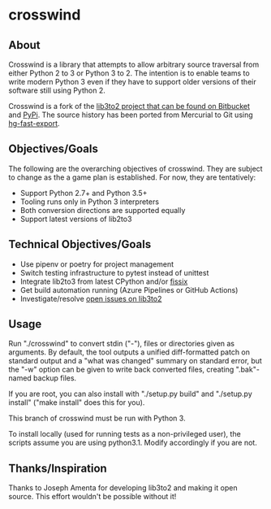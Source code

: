 # crosswind

## About

Crosswind is a library that attempts to allow arbitrary source traversal from either
Python 2 to 3 or Python 3 to 2. The intention is to enable teams to write modern Python
3 even if they have to support older versions of their software still using Python 2.

Crosswind is a fork of the [lib3to2 project that can be found on Bitbucket](http://bitbucket.org/amentajo/lib3to2)
and [PyPi](https://pypi.python.org/pypi/crosswind). The source history has been ported from Mercurial to Git
using [hg-fast-export](https://github.com/frej/fast-export).

## Objectives/Goals

The following are the overarching objectives of crosswind. They are subject to change as
the a game plan is established. For now, they are tentatively:

- Support Python 2.7+ and Python 3.5+
- Tooling runs only in Python 3 interpreters
- Both conversion directions are supported equally
- Support latest versions of lib2to3

## Technical Objectives/Goals

- Use pipenv or poetry for project management
- Switch testing infrastructure to pytest instead of unittest
- Integrate lib2to3 from latest CPython and/or [fissix](https://github.com/jreese/fissix)
- Get build automation running (Azure Pipelines or GitHub Actions)
- Investigate/resolve [open issues on lib3to2](https://bitbucket.org/amentajo/lib3to2/issues?status=new&status=open)

## Usage

Run "./crosswind" to convert stdin ("-"), files or directories given as
arguments.  By default, the tool outputs a unified diff-formatted patch on
standard output and a "what was changed" summary on standard error, but the
"-w" option can be given to write back converted files, creating
".bak"-named backup files.

If you are root, you can also install with "./setup.py build" and
"./setup.py install" ("make install" does this for you).

This branch of crosswind must be run with Python 3.

To install locally (used for running tests as a non-privileged user), the
scripts assume you are using python3.1.  Modify accordingly if you are not.

## Thanks/Inspiration

Thanks to Joseph Amenta for developing lib3to2 and making it open source. This effort
wouldn't be possible without it!
